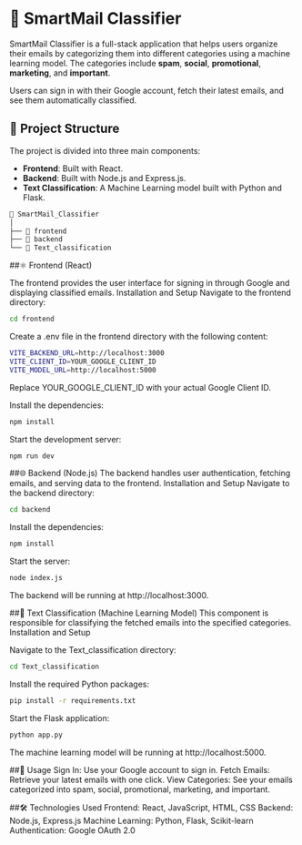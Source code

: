 # 📧 SmartMail Classifier

SmartMail Classifier is a full-stack application that helps users organize their emails by categorizing them into different categories using a machine learning model. The categories include **spam**, **social**, **promotional**, **marketing**, and **important**. 

Users can sign in with their Google account, fetch their latest emails, and see them automatically classified.

## 📁 Project Structure

The project is divided into three main components:

- **Frontend**: Built with React.
- **Backend**: Built with Node.js and Express.js.
- **Text Classification**: A Machine Learning model built with Python and Flask.

```bash
📂 SmartMail_Classifier
│
├── 📁 frontend
├── 📁 backend
└── 📁 Text_classification
```

##⚛️ Frontend (React)

The frontend provides the user interface for signing in through Google and displaying classified emails.
Installation and Setup
Navigate to the frontend directory:
```bash
cd frontend
```

Create a .env file in the frontend directory with the following content:
```bash
VITE_BACKEND_URL=http://localhost:3000
VITE_CLIENT_ID=YOUR_GOOGLE_CLIENT_ID
VITE_MODEL_URL=http://localhost:5000
```
Replace YOUR_GOOGLE_CLIENT_ID with your actual Google Client ID.

Install the dependencies:
```bash
npm install
```
Start the development server:
```bash
npm run dev
```

##🌐 Backend (Node.js)
The backend handles user authentication, fetching emails, and serving data to the frontend.
Installation and Setup
Navigate to the backend directory:
```bash
cd backend
```

Install the dependencies:
```bash
npm install
```

Start the server:
```bash
node index.js
```
The backend will be running at http://localhost:3000.


##🧠 Text Classification (Machine Learning Model)
This component is responsible for classifying the fetched emails into the specified categories.
Installation and Setup

Navigate to the Text_classification directory:
```bash
cd Text_classification
```

Install the required Python packages:
```bash
pip install -r requirements.txt
```
Start the Flask application:
```bash
python app.py
```
The machine learning model will be running at http://localhost:5000.


##🚀 Usage
Sign In: Use your Google account to sign in.
Fetch Emails: Retrieve your latest emails with one click.
View Categories: See your emails categorized into spam, social, promotional, marketing, and important.

##🛠️ Technologies Used
Frontend: React, JavaScript, HTML, CSS
Backend: Node.js, Express.js
Machine Learning: Python, Flask, Scikit-learn
Authentication: Google OAuth 2.0
